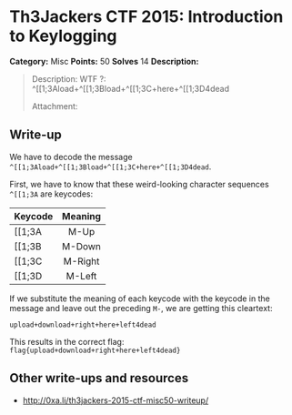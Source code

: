 # Th3Jackers CTF 2015: Introduction to Keylogging

**Category:** Misc
**Points:** 50
**Solves** 14
**Description:**

> Description: WTF ?: ^[[1;3Aload+^[[1;3Bload+^[[1;3C+here+^[[1;3D4dead
>
> Attachment:

## Write-up

We have to decode the message `^[[1;3Aload+^[[1;3Bload+^[[1;3C+here+^[[1;3D4dead`.

First, we have to know that these weird-looking character sequences `^[[1;3A` are keycodes:

| Keycode  |      Meaning  |
|----------|:-------------:|
| [[1;3A | M-Up  |
| [[1;3B | M-Down  |
| [[1;3C | M-Right  |
| [[1;3D | M-Left  |

If we substitute the meaning of each keycode with the keycode in the message and leave out the preceding `M-`, we are getting this cleartext:

`upload+download+right+here+left4dead`

This results in the correct flag: `flag{upload+download+right+here+left4dead}`

## Other write-ups and resources

* <http://0xa.li/th3jackers-2015-ctf-misc50-writeup/>
